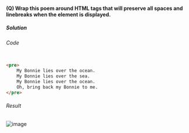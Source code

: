 #### (Q) Wrap this poem around HTML tags that will preserve all spaces and linebreaks when the element is displayed.

<h5>Solution</h5>

###### Code

```HTML

<pre>
    My Bonnie lies over the ocean.
    My Bonnie lies over the sea.
    My Bonnie lies over the ocean.
    Oh, bring back my Bonnie to me.
</pre>

```

###### Result

![image](https://github.com/gurjeetsinghvirdee/W3Schools-Frontend-Development-Exercises/assets/73753957/abb1000f-67f7-4136-9c8f-93618e65f1b7)
